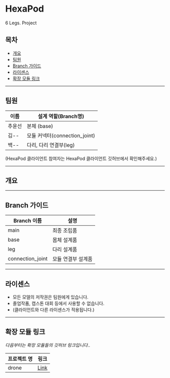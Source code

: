 # HexaPod
6 Legs. Project

## 목차
* [개요](#개요)
* [팀원](#팀원)
* [Branch 가이드](#Branch-가이드)
* [라이센스](#라이센스)
* [확장 모듈 링크](#확장-모듈-링크)
***
## 팀원
|이름|설계 역할(Branch명)|
|---|---|
|추윤선| 본체 (base) |
|김--|모듈 커넥터(connection_joint)|
|백--|다리, 다리 연결부(leg)|

(HexaPod 클라이언트 참여자는 HexaPod 클라이언트 깃허브에서 확인해주세요.)
***
## 개요
***
## Branch 가이드
|Branch 이름|설명|
|---|---|
|main|최종 조립품|
|base|몸체 설계품|
|leg|다리 설계품|
|connection_joint|모듈 연결부 설계품|
***
## 라이센스

* 모든 모델의 저작권은 팀원에게 있습니다.
* 졸업작품, 캡스톤 대회 등에서 사용할 수 없습니다.
* (클라이언트와 다른 라이센스가 적용됩니다.)
***
## 확장 모듈 링크
*다음부터는 확장 모듈들의 깃허브 링크입니다..*

|프로젝트 명|링크|
|---|---|
|drone|[Link](https://google.com)|
